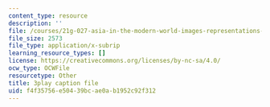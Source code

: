 ```yaml
---
content_type: resource
description: ''
file: /courses/21g-027-asia-in-the-modern-world-images-representations-fall-2016/f4f35756e50439bcae0ab1952c92f312_1801229.srt
file_size: 2573
file_type: application/x-subrip
learning_resource_types: []
license: https://creativecommons.org/licenses/by-nc-sa/4.0/
ocw_type: OCWFile
resourcetype: Other
title: 3play caption file
uid: f4f35756-e504-39bc-ae0a-b1952c92f312
---
```

